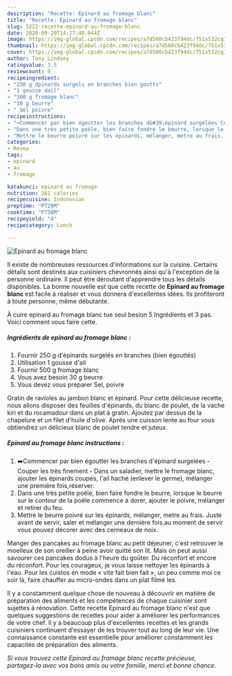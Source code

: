 ```yaml
---
description: "Recette: Epinard au fromage blanc"
title: "Recette: Epinard au fromage blanc"
slug: 5222-recette-epinard-au-fromage-blanc
date: 2020-09-20T14:27:40.044Z
image: https://img-global.cpcdn.com/recipes/a7d500cb423f94dc/751x532cq70/epinard-au-fromage-blanc-photo-principale-de-la-recette.jpg
thumbnail: https://img-global.cpcdn.com/recipes/a7d500cb423f94dc/751x532cq70/epinard-au-fromage-blanc-photo-principale-de-la-recette.jpg
cover: https://img-global.cpcdn.com/recipes/a7d500cb423f94dc/751x532cq70/epinard-au-fromage-blanc-photo-principale-de-la-recette.jpg
author: Tony Lindsey
ratingvalue: 3.5
reviewcount: 9
recipeingredient:
- "250 g dpinards surgels en branches bien goutts"
- "1 gousse dail"
- "500 g fromage blanc"
- "30 g beurre"
- " Sel poivre"
recipeinstructions:
- "➡️Commencer par bien égoutter les branches d&#39;épinard surgelées Couper les très finement Dans un saladier, mettre le fromage blanc, ajouter les épinards coupés, l&#39;ail haché (enlever le germe), mélanger une première fois,réserver."
- "Dans une très petite poêle, bien faire fondre le beurre, lorsque le beurre sur le contour de la poêle commence à dorer, ajouter le poivre, mélanger et retirer du feu."
- "Mettre le beurre poivré sur les épinards, mélanger, metre au frais. Juste avant de servir, saler et mélanger une dernière fois,au moment de servir vous pouvez décorer avec des cerneaux de noix."
categories:
- Resep
tags:
- epinard
- au
- fromage

katakunci: epinard au fromage 
nutrition: 261 calories
recipecuisine: Indonesian
preptime: "PT20M"
cooktime: "PT58M"
recipeyield: "4"
recipecategory: Lunch

---
```



![Epinard au fromage blanc](https://img-global.cpcdn.com/recipes/a7d500cb423f94dc/751x532cq70/epinard-au-fromage-blanc-photo-principale-de-la-recette.jpg)

Il existe de nombreuses ressources d'informations sur la cuisine. Certains détails sont destinés aux cuisiniers chevronnés ainsi qu'à l'exception de la personne ordinaire. Il peut être déroutant d'apprendre tous les détails disponibles. La bonne nouvelle est que cette recette de <strong> Epinard au fromage blanc </strong> est facile à réaliser et vous donnera d'excellentes idées. Ils profiteront à toute personne, même débutante.

<!--inarticleads1-->

À cuire epinard au fromage blanc tue seul besion 5 Ingrédients et 3 pas. Voici comment vous faire cette.

##### Ingrédients de epinard au fromage blanc :

1. Fournir 250 g d&#39;épinards surgelés en branches (bien égouttés)
1. Utilisation 1 gousse d&#39;ail
1. Fournir 500 g fromage blanc
1. Vous avez besoin 30 g beurre
1. Vous devez vous préparer  Sel, poivre


Gratin de ravioles au jambon blanc et épinard. Pour cette délicieuse recette, nous allons disposer des feuilles d&#39;épinards, du blanc de poulet, de la vache kiri et du rocamadour dans un plat à gratin. Ajoutez par dessus de la chapelure et un filet d&#39;huile d&#39;olive. Après une cuisson lente au four vous obtiendrez un délicieux blanc de poulet tendre et juteux. 

<!--inarticleads2-->

##### Epinard au fromage blanc instructions :

1. ➡️Commencer par bien égoutter les branches d&#39;épinard surgelées - Couper les très finement - Dans un saladier, mettre le fromage blanc, ajouter les épinards coupés, l&#39;ail haché (enlever le germe), mélanger une première fois,réserver.
1. Dans une très petite poêle, bien faire fondre le beurre, lorsque le beurre sur le contour de la poêle commence à dorer, ajouter le poivre, mélanger et retirer du feu.
1. Mettre le beurre poivré sur les épinards, mélanger, metre au frais. Juste avant de servir, saler et mélanger une dernière fois,au moment de servir vous pouvez décorer avec des cerneaux de noix.


Manger des pancakes au fromage blanc au petit déjeuner, c&#39;est retrouver le moelleux de son oreiller à peine avoir quitté son lit. Mais on peut aussi savourer ces pancakes dodus à l&#39;heure du goûter. Du réconfort et encore du réconfort. Pour les courageux, je vous laisse nettoyer les épinards à l&#39;eau. Pour les cuistos en mode « vite fait bien fait », un peu comme moi ce soir là, faire chauffer au micro-ondes dans un plat filmé les. 

<!--inarticleads1-->

<p>
Il y a constamment quelque chose de nouveau à découvrir en matière de préparation des aliments et les compétences de chaque cuisinier sont sujettes à rénovation. Cette recette Epinard au fromage blanc n'est que quelques suggestions de recettes pour aider à améliorer les performances de votre chef. Il y a beaucoup plus d'excellentes recettes et les grands cuisiniers continuent d'essayer de les trouver tout au long de leur vie. Une connaissance constante est essentielle pour améliorer constamment les capacités de préparation des aliments.
</p>

<p>
<i>Si vous trouvez cette Epinard au fromage blanc recette précieuse, partagez-la avec vos bons amis ou votre famille, merci et bonne chance.</i>
</p>
